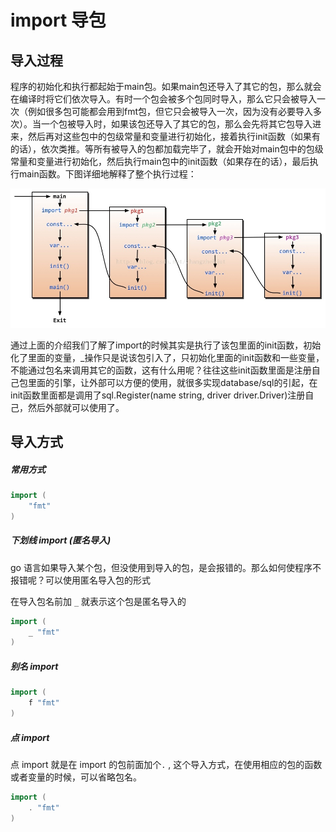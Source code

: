 # import 导包

## 导入过程

程序的初始化和执行都起始于main包。如果main包还导入了其它的包，那么就会在编译时将它们依次导入。有时一个包会被多个包同时导入，那么它只会被导入一次（例如很多包可能都会用到fmt包，但它只会被导入一次，因为没有必要导入多次）。当一个包被导入时，如果该包还导入了其它的包，那么会先将其它包导入进来，然后再对这些包中的包级常量和变量进行初始化，接着执行init函数（如果有的话），依次类推。等所有被导入的包都加载完毕了，就会开始对main包中的包级常量和变量进行初始化，然后执行main包中的init函数（如果存在的话），最后执行main函数。下图详细地解释了整个执行过程：

![20140511222515968](../.vuepress/public/img/20140511222515968.jpeg)



通过上面的介绍我们了解了import的时候其实是执行了该包里面的init函数，初始化了里面的变量，_操作只是说该包引入了，只初始化里面的init函数和一些变量，不能通过包名来调用其它的函数，这有什么用呢？往往这些init函数里面是注册自己包里面的引擎，让外部可以方便的使用，就很多实现database/sql的引起，在init函数里面都是调用了sql.Register(name string, driver driver.Driver)注册自己，然后外部就可以使用了。

## 导入方式

##### 常用方式

```go
import (
	"fmt"
)
```

##### 下划线 import (匿名导入)

go 语言如果导入某个包，但没使用到导入的包，是会报错的。那么如何使程序不报错呢？可以使用匿名导入包的形式

在导入包名前加 `_` 就表示这个包是匿名导入的

```go
import (
	_ "fmt"
)
```

##### 别名 import

```go
import (
	f "fmt"
)
```

##### 点 import

点 import 就是在 import 的包前面加个`.` , 这个导入方式，在使用相应的包的函数或者变量的时候，可以省略包名。

```go
import (
	. "fmt"
)
```


